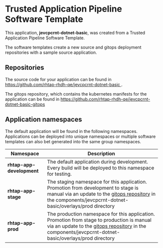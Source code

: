 # Trusted Application Pipeline Software Template

This application, **jevcpcrnt-dotnet-basic**, was created from a Trusted Application Pipeline Software Template.

The software templates create a new source and gitops deployment repositories with a sample source application. 

## Repositories

The source code for your application can be found in [https://github.com/rhtap-rhdh-qe/jevcpcrnt-dotnet-basic ](https://github.com/rhtap-rhdh-qe/jevcpcrnt-dotnet-basic ).
 
The gitops repository, which contains the kubernetes manifests for the application can be found in 
[https://github.com/rhtap-rhdh-qe/jevcpcrnt-dotnet-basic-gitops ](https://github.com/rhtap-rhdh-qe/jevcpcrnt-dotnet-basic-gitops ) 

## Application namespaces 

The default application will be found in the following namespaces. Applications can be deployed into unique namespaces or multiple software templates can also bet generated into the same group namespaces.  

|  Namespace   |  Description   |  
| -------- | -------- |   
| **rhtap-app-development** | The default application during development. Every build will be deployed to this namespace for testing. | 
| **rhtap-app-stage** | The staging namespace for this application. Promotion from development to stage is manual via an update to the [gitops repository](https://github.com/rhtap-rhdh-qe/jevcpcrnt-dotnet-basic-gitops ) in the components/jevcpcrnt-dotnet-basic/overlays/prod directory |  
| **rhtap-app-prod** | The production namespace for this application. Promotion from stage to production is manual via an update to the [gitops repository](https://github.com/rhtap-rhdh-qe/jevcpcrnt-dotnet-basic-gitops ) in the components/jevcpcrnt-dotnet-basic/overlays/prod directory | 